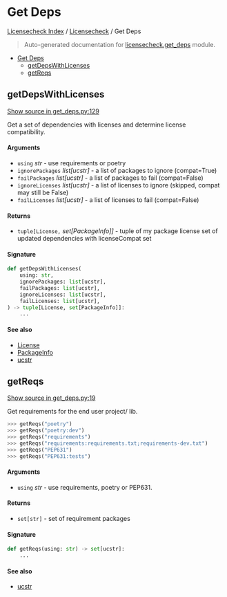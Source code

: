 # Get Deps

[Licensecheck Index](../README.md#licensecheck-index) /
[Licensecheck](./index.md#licensecheck) /
Get Deps

> Auto-generated documentation for [licensecheck.get_deps](../../../licensecheck/get_deps.py) module.

- [Get Deps](#get-deps)
  - [getDepsWithLicenses](#getdepswithlicenses)
  - [getReqs](#getreqs)

## getDepsWithLicenses

[Show source in get_deps.py:129](../../../licensecheck/get_deps.py#L129)

Get a set of dependencies with licenses and determine license compatibility.

#### Arguments

- `using` *str* - use requirements or poetry
- `ignorePackages` *list[ucstr]* - a list of packages to ignore (compat=True)
- `failPackages` *list[ucstr]* - a list of packages to fail (compat=False)
- `ignoreLicenses` *list[ucstr]* - a list of licenses to ignore (skipped, compat may still be False)
- `failLicenses` *list[ucstr]* - a list of licenses to fail (compat=False)

#### Returns

- `tuple[License,` *set[PackageInfo]]* - tuple of
 my package license
 set of updated dependencies with licenseCompat set

#### Signature

```python
def getDepsWithLicenses(
    using: str,
    ignorePackages: list[ucstr],
    failPackages: list[ucstr],
    ignoreLicenses: list[ucstr],
    failLicenses: list[ucstr],
) -> tuple[License, set[PackageInfo]]:
    ...
```

#### See also

- [License](./types.md#license)
- [PackageInfo](./types.md#packageinfo)
- [ucstr](./types.md#ucstr)



## getReqs

[Show source in get_deps.py:19](../../../licensecheck/get_deps.py#L19)

Get requirements for the end user project/ lib.

```python
>>> getReqs("poetry")
>>> getReqs("poetry:dev")
>>> getReqs("requirements")
>>> getReqs("requirements:requirements.txt;requirements-dev.txt")
>>> getReqs("PEP631")
>>> getReqs("PEP631:tests")
```

#### Arguments

- `using` *str* - use requirements, poetry or PEP631.

#### Returns

- `set[str]` - set of requirement packages

#### Signature

```python
def getReqs(using: str) -> set[ucstr]:
    ...
```

#### See also

- [ucstr](./types.md#ucstr)


